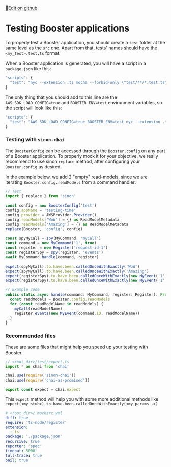 📝[Edit on github](https://github.com/boostercloud/booster/blob/main/docs/chapters/testing-booster-applications.md)

# Testing Booster applications

To properly test a Booster application, you should create a `test` folder at the same level as the `src` one. Apart from that, tests' names should have the `<my_test>.test.ts` format.

When a Booster application is generated, you will have a script in a `package.json` like this:
```typescript
"scripts": {
  "test": "nyc --extension .ts mocha --forbid-only \"test/**/*.test.ts\""
}
```

The only thing that you should add to this line are the `AWS_SDK_LOAD_CONFIG=true` and `BOOSTER_ENV=test` environment variables, so the script will look like this:

```typescript
"scripts": {
  "test": "AWS_SDK_LOAD_CONFIG=true BOOSTER_ENV=test nyc --extension .ts mocha --forbid-only \"test/**/*.test.ts\""
}
```

### Testing with `sinon-chai`
The `BoosterConfig` can be accessed through the `Booster.config` on any part of a Booster application. To properly mock it for your objective, we really recommend to use sinon `replace` method, after configuring your `Booster.config` as desired.

In the example below, we add 2 "empty" read-models, since we are iterating `Booster.config.readModels` from a command handler:

```typescript
// Test
import { replace } from 'sinon'

const config = new BoosterConfig('test')
config.appName = 'testing-time'
config.provider = AWSProvider.Provider()
config.readModels['WoW'] = {} as ReadModelMetadata
config.readModels['Amazing'] = {} as ReadModelMetadata
replace(Booster, 'config', config)

const spyMyCall = spy(MyCommand, 'myCall')
const command = new MyCommand('1', true)
const register = new Register('request-id-1')
const registerSpy = spy(register, 'events')
await MyCommand.handle(command, register)

expect(spyMyCall).to.have.been.calledOnceWithExactly('WoW')
expect(spyMyCall).to.have.been.calledOnceWithExactly('Amazing')
expect(registerSpy).to.have.been.calledOnceWithExactly(new MyEvent('1', 'WoW'))
expect(registerSpy).to.have.been.calledOnceWithExactly(new MyEvent('1', 'Amazing'))
```

```typescript
// Example code
public static async handle(command: MyCommand, register: Register): Promise<void> {
  const readModels = Booster.config.readModels
  for (const readModelName in readModels) {
    myCall(readModelName)
    register.events(new MyEvent(command.ID, readModelName))
  }
}
```

### Recommended files
These are some files that might help you speed up your testing with Booster.

```typescript
// <root_dir>/test/expect.ts
import * as chai from 'chai'

chai.use(require('sinon-chai'))
chai.use(require('chai-as-promised'))

export const expect = chai.expect
```
This `expect` method will help you with some more additional methods like `expect(<my_stub>).to.have.been.calledOnceWithExactly(<my_params..>)`

```yaml
# <root_dir>/.mocharc.yml
diff: true
require: 'ts-node/register'
extension:
  - ts
package: './package.json'
recursive: true
reporter: 'spec'
timeout: 5000
full-trace: true
bail: true
```